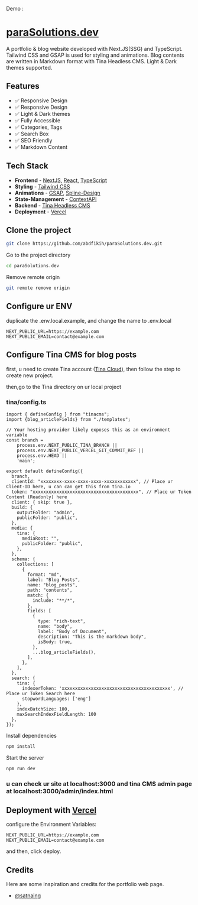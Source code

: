 Demo :

# [paraSolutions.dev](https://paraSolutions.dev/)

A portfolio & blog website developed with Next.JS(SSG) and TypeScript. Tailwind CSS and GSAP is used for styling and animations. Blog contents are written in Markdown format with Tina Headless CMS. Light & Dark themes supported.

## Features

- ✅ Responsive Design
- ✅ Responsive Design
- ✅ Light & Dark themes
- ✅ Fully Accessible
- ✅ Categories, Tags
- ✅ Search Box
- ✅ SEO Friendly
- ✅ Markdown Content

## Tech Stack

- **Frontend** - [NextJS](https://nextjs.org/), [React](https://reactjs.org/), [TypeScript](https://www.typescriptlang.org/)  
- **Styling** - [Tailwind CSS](https://tailwindcss.com/)  
- **Animations** - [GSAP](https://greensock.com/), [Spline-Design](https://spline.design/)
- **State-Management** - [ContextAPI](https://reactjs.org/docs/context.html)  
- **Backend** - [Tina Headless CMS](https://tina.io/)  
- **Deployment** - [Vercel](https://vercel.com/)

## Clone the project

```bash
git clone https://github.com/abdfikih/paraSolutions.dev.git
```

Go to the project directory

```bash
cd paraSolutions.dev
```

Remove remote origin

```bash
git remote remove origin
```

## Configure ur ENV

duplicate the .env.local.example, and change the name to .env.local

```
NEXT_PUBLIC_URL=https://example.com
NEXT_PUBLIC_EMAIL=contact@example.com
```

## Configure Tina CMS for blog posts

first, u need to create Tina account ([Tina Cloud](https://tina.io/)), then follow the step to create new project.

then,go to the Tina directory on ur local project

### tina/config.ts

```
import { defineConfig } from "tinacms";
import {blog_articleFields} from "./templates";

// Your hosting provider likely exposes this as an environment variable
const branch =
    process.env.NEXT_PUBLIC_TINA_BRANCH ||
    process.env.NEXT_PUBLIC_VERCEL_GIT_COMMIT_REF ||
    process.env.HEAD ||
    'main';

export default defineConfig({
  branch,
  clientId: "xxxxxxxx-xxxx-xxxx-xxxx-xxxxxxxxxxxx", // Place ur Client-ID here, u can can get this from tina.io
  token: "xxxxxxxxxxxxxxxxxxxxxxxxxxxxxxxxxxxxxxxx", // Place ur Token Content (Readonly) here
  client: { skip: true },
  build: {
    outputFolder: "admin",
    publicFolder: "public",
  },
  media: {
    tina: {
      mediaRoot: "",
      publicFolder: "public",
    },
  },
  schema: {
    collections: [
      {
        format: "md",
        label: "Blog Posts",
        name: "blog_posts",
        path: "contents",
        match: {
          include: "**/*",
        },
        fields: [
          {
            type: "rich-text",
            name: "body",
            label: "Body of Document",
            description: "This is the markdown body",
            isBody: true,
          },
          ...blog_articleFields(),
        ],
      },
    ],
  },
  search: {
    tina: {
      indexerToken: 'xxxxxxxxxxxxxxxxxxxxxxxxxxxxxxxxxxxxxxxxx', // Place ur Token Search here
      stopwordLanguages: ['eng']
    },
    indexBatchSize: 100,
    maxSearchIndexFieldLength: 100
  },
});
```

Install dependencies

```bash
npm install
```

Start the server

```bash
npm run dev
```

### u can check ur site at localhost:3000 and tina CMS admin page at localhost:3000/admin/index.html

## Deployment with [Vercel](https://vercel.com/)

configure the Environment Variables:

```
NEXT_PUBLIC_URL=https://example.com
NEXT_PUBLIC_EMAIL=contact@example.com
```
and then, click deploy.

## Credits

Here are some inspiration and credits for the portfolio web page.

- [@satnaing](https://github.com/satnaing)
